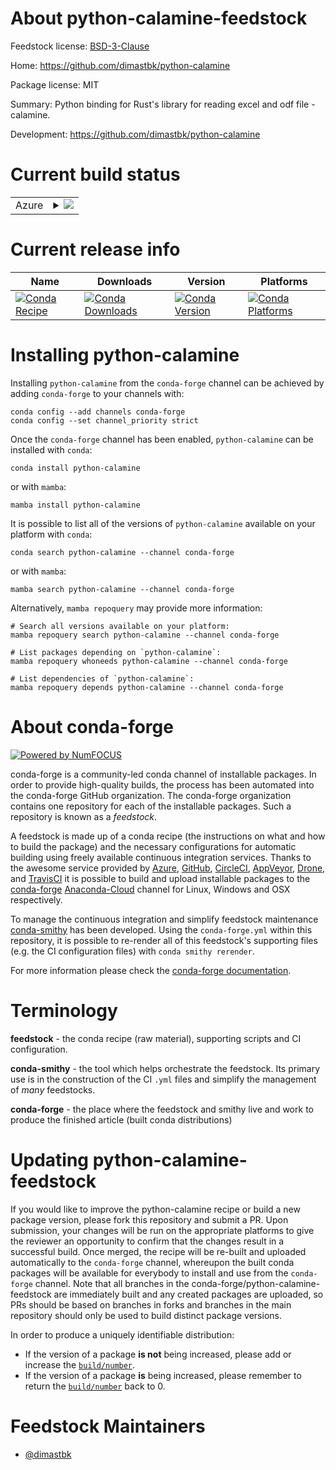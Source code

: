 About python-calamine-feedstock
===============================

Feedstock license: [BSD-3-Clause](https://github.com/conda-forge/python-calamine-feedstock/blob/main/LICENSE.txt)

Home: https://github.com/dimastbk/python-calamine

Package license: MIT

Summary: Python binding for Rust's library for reading excel and odf file - calamine.

Development: https://github.com/dimastbk/python-calamine

Current build status
====================


<table>
    
  <tr>
    <td>Azure</td>
    <td>
      <details>
        <summary>
          <a href="https://dev.azure.com/conda-forge/feedstock-builds/_build/latest?definitionId=20285&branchName=main">
            <img src="https://dev.azure.com/conda-forge/feedstock-builds/_apis/build/status/python-calamine-feedstock?branchName=main">
          </a>
        </summary>
        <table>
          <thead><tr><th>Variant</th><th>Status</th></tr></thead>
          <tbody><tr>
              <td>linux_64_python3.10.____cpython</td>
              <td>
                <a href="https://dev.azure.com/conda-forge/feedstock-builds/_build/latest?definitionId=20285&branchName=main">
                  <img src="https://dev.azure.com/conda-forge/feedstock-builds/_apis/build/status/python-calamine-feedstock?branchName=main&jobName=linux&configuration=linux%20linux_64_python3.10.____cpython" alt="variant">
                </a>
              </td>
            </tr><tr>
              <td>linux_64_python3.8.____cpython</td>
              <td>
                <a href="https://dev.azure.com/conda-forge/feedstock-builds/_build/latest?definitionId=20285&branchName=main">
                  <img src="https://dev.azure.com/conda-forge/feedstock-builds/_apis/build/status/python-calamine-feedstock?branchName=main&jobName=linux&configuration=linux%20linux_64_python3.8.____cpython" alt="variant">
                </a>
              </td>
            </tr><tr>
              <td>linux_64_python3.9.____cpython</td>
              <td>
                <a href="https://dev.azure.com/conda-forge/feedstock-builds/_build/latest?definitionId=20285&branchName=main">
                  <img src="https://dev.azure.com/conda-forge/feedstock-builds/_apis/build/status/python-calamine-feedstock?branchName=main&jobName=linux&configuration=linux%20linux_64_python3.9.____cpython" alt="variant">
                </a>
              </td>
            </tr><tr>
              <td>osx_64_python3.10.____cpython</td>
              <td>
                <a href="https://dev.azure.com/conda-forge/feedstock-builds/_build/latest?definitionId=20285&branchName=main">
                  <img src="https://dev.azure.com/conda-forge/feedstock-builds/_apis/build/status/python-calamine-feedstock?branchName=main&jobName=osx&configuration=osx%20osx_64_python3.10.____cpython" alt="variant">
                </a>
              </td>
            </tr><tr>
              <td>osx_64_python3.8.____cpython</td>
              <td>
                <a href="https://dev.azure.com/conda-forge/feedstock-builds/_build/latest?definitionId=20285&branchName=main">
                  <img src="https://dev.azure.com/conda-forge/feedstock-builds/_apis/build/status/python-calamine-feedstock?branchName=main&jobName=osx&configuration=osx%20osx_64_python3.8.____cpython" alt="variant">
                </a>
              </td>
            </tr><tr>
              <td>osx_64_python3.9.____cpython</td>
              <td>
                <a href="https://dev.azure.com/conda-forge/feedstock-builds/_build/latest?definitionId=20285&branchName=main">
                  <img src="https://dev.azure.com/conda-forge/feedstock-builds/_apis/build/status/python-calamine-feedstock?branchName=main&jobName=osx&configuration=osx%20osx_64_python3.9.____cpython" alt="variant">
                </a>
              </td>
            </tr><tr>
              <td>win_64_python3.10.____cpython</td>
              <td>
                <a href="https://dev.azure.com/conda-forge/feedstock-builds/_build/latest?definitionId=20285&branchName=main">
                  <img src="https://dev.azure.com/conda-forge/feedstock-builds/_apis/build/status/python-calamine-feedstock?branchName=main&jobName=win&configuration=win%20win_64_python3.10.____cpython" alt="variant">
                </a>
              </td>
            </tr><tr>
              <td>win_64_python3.8.____cpython</td>
              <td>
                <a href="https://dev.azure.com/conda-forge/feedstock-builds/_build/latest?definitionId=20285&branchName=main">
                  <img src="https://dev.azure.com/conda-forge/feedstock-builds/_apis/build/status/python-calamine-feedstock?branchName=main&jobName=win&configuration=win%20win_64_python3.8.____cpython" alt="variant">
                </a>
              </td>
            </tr><tr>
              <td>win_64_python3.9.____cpython</td>
              <td>
                <a href="https://dev.azure.com/conda-forge/feedstock-builds/_build/latest?definitionId=20285&branchName=main">
                  <img src="https://dev.azure.com/conda-forge/feedstock-builds/_apis/build/status/python-calamine-feedstock?branchName=main&jobName=win&configuration=win%20win_64_python3.9.____cpython" alt="variant">
                </a>
              </td>
            </tr>
          </tbody>
        </table>
      </details>
    </td>
  </tr>
</table>

Current release info
====================

| Name | Downloads | Version | Platforms |
| --- | --- | --- | --- |
| [![Conda Recipe](https://img.shields.io/badge/recipe-python--calamine-green.svg)](https://anaconda.org/conda-forge/python-calamine) | [![Conda Downloads](https://img.shields.io/conda/dn/conda-forge/python-calamine.svg)](https://anaconda.org/conda-forge/python-calamine) | [![Conda Version](https://img.shields.io/conda/vn/conda-forge/python-calamine.svg)](https://anaconda.org/conda-forge/python-calamine) | [![Conda Platforms](https://img.shields.io/conda/pn/conda-forge/python-calamine.svg)](https://anaconda.org/conda-forge/python-calamine) |

Installing python-calamine
==========================

Installing `python-calamine` from the `conda-forge` channel can be achieved by adding `conda-forge` to your channels with:

```
conda config --add channels conda-forge
conda config --set channel_priority strict
```

Once the `conda-forge` channel has been enabled, `python-calamine` can be installed with `conda`:

```
conda install python-calamine
```

or with `mamba`:

```
mamba install python-calamine
```

It is possible to list all of the versions of `python-calamine` available on your platform with `conda`:

```
conda search python-calamine --channel conda-forge
```

or with `mamba`:

```
mamba search python-calamine --channel conda-forge
```

Alternatively, `mamba repoquery` may provide more information:

```
# Search all versions available on your platform:
mamba repoquery search python-calamine --channel conda-forge

# List packages depending on `python-calamine`:
mamba repoquery whoneeds python-calamine --channel conda-forge

# List dependencies of `python-calamine`:
mamba repoquery depends python-calamine --channel conda-forge
```


About conda-forge
=================

[![Powered by
NumFOCUS](https://img.shields.io/badge/powered%20by-NumFOCUS-orange.svg?style=flat&colorA=E1523D&colorB=007D8A)](https://numfocus.org)

conda-forge is a community-led conda channel of installable packages.
In order to provide high-quality builds, the process has been automated into the
conda-forge GitHub organization. The conda-forge organization contains one repository
for each of the installable packages. Such a repository is known as a *feedstock*.

A feedstock is made up of a conda recipe (the instructions on what and how to build
the package) and the necessary configurations for automatic building using freely
available continuous integration services. Thanks to the awesome service provided by
[Azure](https://azure.microsoft.com/en-us/services/devops/), [GitHub](https://github.com/),
[CircleCI](https://circleci.com/), [AppVeyor](https://www.appveyor.com/),
[Drone](https://cloud.drone.io/welcome), and [TravisCI](https://travis-ci.com/)
it is possible to build and upload installable packages to the
[conda-forge](https://anaconda.org/conda-forge) [Anaconda-Cloud](https://anaconda.org/)
channel for Linux, Windows and OSX respectively.

To manage the continuous integration and simplify feedstock maintenance
[conda-smithy](https://github.com/conda-forge/conda-smithy) has been developed.
Using the ``conda-forge.yml`` within this repository, it is possible to re-render all of
this feedstock's supporting files (e.g. the CI configuration files) with ``conda smithy rerender``.

For more information please check the [conda-forge documentation](https://conda-forge.org/docs/).

Terminology
===========

**feedstock** - the conda recipe (raw material), supporting scripts and CI configuration.

**conda-smithy** - the tool which helps orchestrate the feedstock.
                   Its primary use is in the construction of the CI ``.yml`` files
                   and simplify the management of *many* feedstocks.

**conda-forge** - the place where the feedstock and smithy live and work to
                  produce the finished article (built conda distributions)


Updating python-calamine-feedstock
==================================

If you would like to improve the python-calamine recipe or build a new
package version, please fork this repository and submit a PR. Upon submission,
your changes will be run on the appropriate platforms to give the reviewer an
opportunity to confirm that the changes result in a successful build. Once
merged, the recipe will be re-built and uploaded automatically to the
`conda-forge` channel, whereupon the built conda packages will be available for
everybody to install and use from the `conda-forge` channel.
Note that all branches in the conda-forge/python-calamine-feedstock are
immediately built and any created packages are uploaded, so PRs should be based
on branches in forks and branches in the main repository should only be used to
build distinct package versions.

In order to produce a uniquely identifiable distribution:
 * If the version of a package **is not** being increased, please add or increase
   the [``build/number``](https://docs.conda.io/projects/conda-build/en/latest/resources/define-metadata.html#build-number-and-string).
 * If the version of a package **is** being increased, please remember to return
   the [``build/number``](https://docs.conda.io/projects/conda-build/en/latest/resources/define-metadata.html#build-number-and-string)
   back to 0.

Feedstock Maintainers
=====================

* [@dimastbk](https://github.com/dimastbk/)

